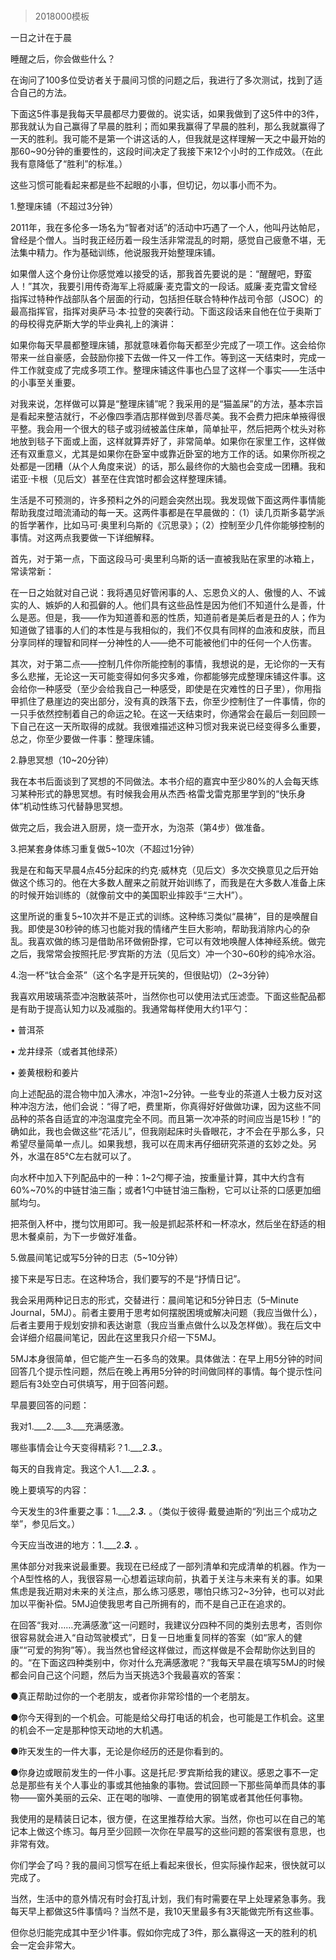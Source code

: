 # 
> 2018000模板



一日之计在于晨


睡醒之后，你会做些什么？

在询问了100多位受访者关于晨间习惯的问题之后，我进行了多次测试，找到了适合自己的方法。

下面这5件事是我每天早晨都尽力要做的。说实话，如果我做到了这5件中的3件，那我就认为自己赢得了早晨的胜利；而如果我赢得了早晨的胜利，那么我就赢得了一天的胜利。我可能不是第一个讲这话的人，但我就是这样理解一天之中最开始的那60~90分钟的重要性的，这段时间决定了我接下来12个小时的工作成效。（在此我有意降低了“胜利”的标准。）

这些习惯可能看起来都是些不起眼的小事，但切记，勿以事小而不为。


1.整理床铺（不超过3分钟）

2011年，我在多伦多一场名为“智者对话”的活动中巧遇了一个人，他叫丹达帕尼，曾经是个僧人。当时我正经历着一段生活非常混乱的时期，感觉自己疲惫不堪，无法集中精力。作为基础训练，他说服我开始整理床铺。

如果僧人这个身份让你感觉难以接受的话，那我首先要说的是：“醒醒吧，野蛮人！”其次，我要引用传奇海军上将威廉·麦克雷文的一段话。威廉·麦克雷文曾经指挥过特种作战部队各个层面的行动，包括担任联合特种作战司令部（JSOC）的最高指挥官，指挥对奥萨马·本·拉登的突袭行动。下面这段话来自他在位于奥斯丁的母校得克萨斯大学的毕业典礼上的演讲：


如果你每天早晨都整理床铺，那就意味着你每天都至少完成了一项工作。这会给你带来一丝自豪感，会鼓励你接下去做一件又一件工作。等到这一天结束时，完成一件工作就变成了完成多项工作。整理床铺这件事也凸显了这样一个事实——生活中的小事至关重要。


对我来说，怎样做可以算是“整理床铺”呢？我采用的是“猫盖屎”的方法，基本宗旨是看起来整洁就行，不必像四季酒店那样做到尽善尽美。我不会费力把床单掖得很平整。我会用一个很大的毯子或羽绒被盖住床单，简单扯平，然后把两个枕头对称地放到毯子下面或上面，这样就算弄好了，非常简单。如果你在家里工作，这样做还有双重意义，尤其是如果你在卧室中或靠近卧室的地方工作的话。如果你所视之处都是一团糟（从个人角度来说）的话，那么最终你的大脑也会变成一团糟。我和诺亚·卡根（见后文）甚至在住宾馆时都会这样整理床铺。

生活是不可预测的，许多预料之外的问题会突然出现。我发现做下面这两件事情能帮助我度过暗流涌动的每一天。这两件事都是在早晨做的：（1）读几页斯多葛学派的哲学著作，比如马可·奥里利乌斯的《沉思录》；（2）控制至少几件你能够控制的事情。对这两点我要做一下详细解释。

首先，对于第一点，下面这段马可·奥里利乌斯的话一直被我贴在家里的冰箱上，常读常新：


在一日之始就对自己说：我将遇见好管闲事的人、忘恩负义的人、傲慢的人、不诚实的人、嫉妒的人和孤僻的人。他们具有这些品性是因为他们不知道什么是善，什么是恶。但是，我——作为知道善和恶的性质，知道前者是美后者是丑的人；作为知道做了错事的人们的本性是与我相似的，我们不仅具有同样的血液和皮肤，而且分享同样的理智和同样一分神性的人——绝不可能被他们中的任何一个人伤害。


其次，对于第二点——控制几件你所能控制的事情，我想说的是，无论你的一天有多么悲摧，无论这一天可能变得如何多灾多难，你都能够完成整理床铺这件事。这会给你一种感受（至少会给我自己一种感受，即使是在灾难性的日子里），你用指甲抓住了悬崖边的突出部分，没有真的跌落下去，你至少控制住了一件事情，你的一只手依然控制着自己的命运之轮。在这一天结束时，你通常会在最后一刻回顾一下自己在这一天所取得的成就。我很难描述这种习惯对我来说已经变得多么重要，总之，你至少要做一件事：整理床铺。


2.静思冥想（10~20分钟）

我在本书后面谈到了冥想的不同做法。本书介绍的嘉宾中至少80%的人会每天练习某种形式的静思冥想。有时候我会用从杰西·格雷戈雷克那里学到的“快乐身体”机动性练习代替静思冥想。

做完之后，我会进入厨房，烧一壶开水，为泡茶（第4步）做准备。


3.把某套身体练习重复做5~10次（不超过1分钟）

我是在和每天早晨4点45分起床的约克·威林克（见后文）多次交换意见之后开始做这个练习的。他在大多数人醒来之前就开始训练了，而我是在大多数人准备上床的时候开始训练的（就像前文中的美国职业摔跤手“三大H”）。

这里所说的重复5~10次并不是正式的训练。这种练习类似“晨祷”，目的是唤醒自我。即使是30秒钟的练习也能对我的情绪产生巨大影响，帮助我消除内心的杂乱。我喜欢做的练习是借助吊环做俯卧撑，它可以有效地唤醒人体神经系统。做完之后，我常常会按照托尼·罗宾斯的方法（见后文）冲一个30~60秒的纯冷水浴。


4.泡一杯“钛合金茶”（这个名字是开玩笑的，但很贴切）（2~3分钟）

我喜欢用玻璃茶壶冲泡散装茶叶，当然你也可以使用法式压滤壶。下面这些配品都是有助于提高认知力以及减脂的。我通常每样使用大约1平勺：


• 普洱茶

• 龙井绿茶（或者其他绿茶）

• 姜黄根粉和姜片


向上述配品的混合物中加入沸水，冲泡1~2分钟。一些专业的茶道人士极力反对这种冲泡方法，他们会说：“得了吧，费里斯，你真得好好做做功课，因为这些不同品种的茶各自适宜的冲泡温度完全不同。而且第一次冲茶的时间应当是15秒！”的确如此，我也会做这些“花活儿”，但我刚起床时头昏眼花，才不会在乎那么多，只希望尽量简单一点儿。如果我想，我可以在周末再仔细研究茶道的玄妙之处。另外，水温在85℃左右就可以了。

向水杯中加入下列配品中的一种：1~2勺椰子油，按重量计算，其中大约含有60%~70%的中链甘油三酯；或者1勺中链甘油三酯粉，它可以让茶的口感更加细腻均匀。

把茶倒入杯中，搅匀饮用即可。我一般是抓起茶杯和一杯凉水，然后坐在舒适的相思木餐桌前，为下一步做好准备。


5.做晨间笔记或写5分钟的日志（5~10分钟）

接下来是写日志。在这种场合，我们要写的不是“抒情日记”。

我会采用两种记日志的形式，交替进行：晨间笔记和5分钟日志（5–Minute Journal，5MJ）。前者主要用于思考如何摆脱困境或解决问题（我应当做什么），后者主要用于规划安排和表达谢意（我应当重点做什么以及怎样做）。我在后文中会详细介绍晨间笔记，因此在这里我只介绍一下5MJ。

5MJ本身很简单，但它能产生一石多鸟的效果。具体做法：在早上用5分钟的时间回答几个提示性问题，然后在晚上再用5分钟的时间做同样的事情。每个提示性问题后有3处空白可供填写，用于回答问题。

早晨要回答的问题：

我对1.___2.___3.___充满感激。

哪些事情会让今天变得精彩？1.___2.___3.___。

每天的自我肯定。我这个人1.___2.___3.___ 。

晚上要填写的内容：

今天发生的3件重要之事：1.___2.___3.___ 。（类似于彼得·戴曼迪斯的“列出三个成功之举”，参见后文。）

今天应当改进的地方：1.___2.___3.___ 。


黑体部分对我来说最重要。我现在已经成了一部列清单和完成清单的机器。作为一个A型性格的人，我很容易一心想着运球向前，执着于关注与未来有关的事。如果焦虑是我近期对未来的关注点，那么练习感恩，哪怕只练习2~3分钟，也可以对此加以平衡补偿。5MJ迫使我思考自己所拥有的，而不是自己正在追求的。

在回答“我对……充满感激”这一问题时，我建议分四种不同的类别去思考，否则你很容易就会进入“自动驾驶模式”，日复一日地重复同样的答案（如“家人的健康”“可爱的狗狗”等）。我当然也曾经这样做过，而这样做是不会帮助你达到目的的。“在下面这四种类别中，你对什么充满感激呢？”我每天早晨在填写5MJ的时候都会问自己这个问题，然后为当天挑选3个我最喜欢的答案：


●真正帮助过你的一个老朋友，或者你非常珍惜的一个老朋友。

●你今天得到的一个机会。可能是给父母打电话的机会，也可能是工作机会。这里的机会不一定是那种惊天动地的大机遇。

●昨天发生的一件大事，无论是你经历的还是你看到的。

●你身边或眼前发生的一件小事。这是托尼·罗宾斯给我的建议。感恩之事不一定总是那些有关个人事业的事或其他抽象的事物。尝试回顾一下那些简单而具体的事物——窗外美丽的云朵、正在喝的咖啡、一直使用的钢笔或者其他任何事物。


我使用的是精装日记本，很方便，在这里推荐给大家。当然，你也可以在自己的笔记本上做这个练习。每月至少回顾一次你在早晨写的这些问题的答案很有意思，也非常有效。

你们学会了吗？我的晨间习惯写在纸上看起来很长，但实际操作起来，很快就可以完成了。

当然，生活中的意外情况有时会打乱计划，我们有时需要在早上处理紧急事务。我每天早上都做这5件事情吗？当然不是，我10天里最多有3天能做完所有这些事。

但你总归能完成其中至少1件事。假如你完成了3件，那么赢得这一天的胜利的机会一定会非常大。

